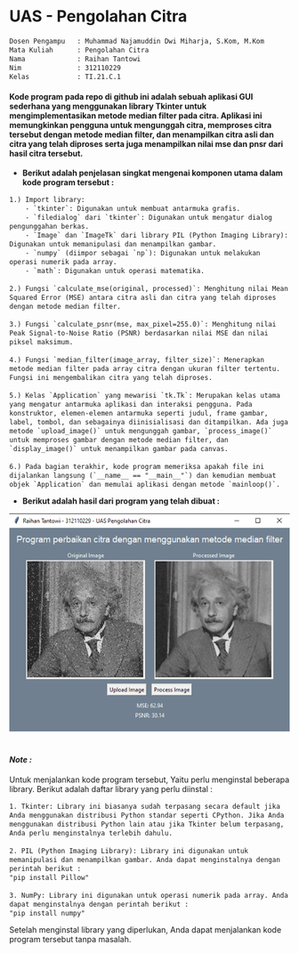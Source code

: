 # UAS - Pengolahan Citra
```
Dosen Pengampu   : Muhammad Najamuddin Dwi Miharja, S.Kom, M.Kom
Mata Kuliah      : Pengolahan Citra
Nama             : Raihan Tantowi
Nim              : 312110229
Kelas            : TI.21.C.1
```
#### Kode program pada repo di github ini adalah sebuah aplikasi GUI sederhana yang menggunakan library Tkinter untuk mengimplementasikan metode median filter pada citra. Aplikasi ini memungkinkan pengguna untuk mengunggah citra, memproses citra tersebut dengan metode median filter, dan menampilkan citra asli dan citra yang telah diproses serta juga menampilkan nilai mse dan pnsr dari hasil citra tersebut.
     
* **Berikut adalah penjelasan singkat mengenai komponen utama dalam kode program tersebut :**  
```
1.) Import library:
    - `tkinter`: Digunakan untuk membuat antarmuka grafis.
    - `filedialog` dari `tkinter`: Digunakan untuk mengatur dialog pengunggahan berkas.
    - `Image` dan `ImageTk` dari library PIL (Python Imaging Library): Digunakan untuk memanipulasi dan menampilkan gambar.
    - `numpy` (diimpor sebagai `np`): Digunakan untuk melakukan operasi numerik pada array.
    - `math`: Digunakan untuk operasi matematika.

2.) Fungsi `calculate_mse(original, processed)`: Menghitung nilai Mean Squared Error (MSE) antara citra asli dan citra yang telah diproses dengan metode median filter.

3.) Fungsi `calculate_psnr(mse, max_pixel=255.0)`: Menghitung nilai Peak Signal-to-Noise Ratio (PSNR) berdasarkan nilai MSE dan nilai piksel maksimum.

4.) Fungsi `median_filter(image_array, filter_size)`: Menerapkan metode median filter pada array citra dengan ukuran filter tertentu. Fungsi ini mengembalikan citra yang telah diproses.

5.) Kelas `Application` yang mewarisi `tk.Tk`: Merupakan kelas utama yang mengatur antarmuka aplikasi dan interaksi pengguna. Pada konstruktor, elemen-elemen antarmuka seperti judul, frame gambar, label, tombol, dan sebagainya diinisialisasi dan ditampilkan. Ada juga metode `upload_image()` untuk mengunggah gambar, `process_image()` untuk memproses gambar dengan metode median filter, dan `display_image()` untuk menampilkan gambar pada canvas.

6.) Pada bagian terakhir, kode program memeriksa apakah file ini dijalankan langsung (`__name__ == "__main__"`) dan kemudian membuat objek `Application` dan memulai aplikasi dengan metode `mainloop()`.
```

* **Berikut adalah hasil dari program yang telah dibuat :**

![Gambar 1](img/ss1.png)

#
#### *Note :*
Untuk menjalankan kode program tersebut, Yaitu perlu menginstal beberapa library. Berikut adalah daftar library yang perlu diinstal :
```
1. Tkinter: Library ini biasanya sudah terpasang secara default jika Anda menggunakan distribusi Python standar seperti CPython. Jika Anda menggunakan distribusi Python lain atau jika Tkinter belum terpasang, Anda perlu menginstalnya terlebih dahulu.

2. PIL (Python Imaging Library): Library ini digunakan untuk memanipulasi dan menampilkan gambar. Anda dapat menginstalnya dengan perintah berikut :
"pip install Pillow"

3. NumPy: Library ini digunakan untuk operasi numerik pada array. Anda dapat menginstalnya dengan perintah berikut :
"pip install numpy"
```
Setelah menginstal library yang diperlukan, Anda dapat menjalankan kode program tersebut tanpa masalah. 